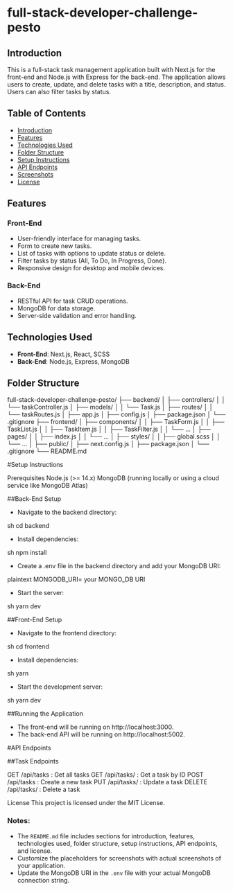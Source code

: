 # full-stack-developer-challenge-pesto


## Introduction

This is a full-stack task management application built with Next.js for the front-end and Node.js with Express for the back-end. The application allows users to create, update, and delete tasks with a title, description, and status. Users can also filter tasks by status.

## Table of Contents

- [Introduction](#introduction)
- [Features](#features)
- [Technologies Used](#technologies-used)
- [Folder Structure](#folder-structure)
- [Setup Instructions](#setup-instructions)
- [API Endpoints](#api-endpoints)
- [Screenshots](#screenshots)
- [License](#license)

## Features

### Front-End

- User-friendly interface for managing tasks.
- Form to create new tasks.
- List of tasks with options to update status or delete.
- Filter tasks by status (All, To Do, In Progress, Done).
- Responsive design for desktop and mobile devices.

### Back-End

- RESTful API for task CRUD operations.
- MongoDB for data storage.
- Server-side validation and error handling.

## Technologies Used

- **Front-End**: Next.js, React, SCSS
- **Back-End**: Node.js, Express, MongoDB

## Folder Structure

full-stack-developer-challenge-pesto/
├── backend/
│   ├── controllers/
│   │   └── taskController.js
│   ├── models/
│   │   └── Task.js
│   ├── routes/
│   │   └── taskRoutes.js
│   ├── app.js
│   ├── config.js
│   ├── package.json
│   └── .gitignore
├── frontend/
│   ├── components/
│   │   ├── TaskForm.js
│   │   ├── TaskList.js
│   │   ├── TaskItem.js
│   │   ├── TaskFilter.js
│   │   └── ...
│   ├── pages/
│   │   ├── index.js
│   │   └── ...
│   ├── styles/
│   │   ├── global.scss
│   │   └── ...
│   ├── public/
│   ├── next.config.js
│   ├── package.json
│   └── .gitignore
└── README.md

#Setup Instructions

Prerequisites
Node.js (>= 14.x)
MongoDB (running locally or using a cloud service like MongoDB Atlas)

##Back-End Setup

- Navigate to the backend directory:

sh
cd backend

- Install dependencies:

sh
npm install
 
- Create a .env file in the backend directory and add your MongoDB URI:

plaintext
MONGODB_URI= your MONGO_DB URI

- Start the server:

sh
yarn dev

##Front-End Setup

- Navigate to the frontend directory:

sh
cd frontend

- Install dependencies:

sh
yarn

- Start the development server:

sh
yarn dev

##Running the Application

- The front-end will be running on http://localhost:3000.
- The back-end API will be running on http://localhost:5002.

#API Endpoints

##Task Endpoints

GET /api/tasks : Get all tasks
GET /api/tasks/ : Get a task by ID
POST /api/tasks : Create a new task
PUT /api/tasks/ : Update a task
DELETE /api/tasks/ : Delete a task


License
This project is licensed under the MIT License.


### Notes:

- The `README.md` file includes sections for introduction, features, technologies used, folder structure, setup instructions, API endpoints, and license.
- Customize the placeholders for screenshots with actual screenshots of your application.
- Update the MongoDB URI in the `.env` file with your actual MongoDB connection string.